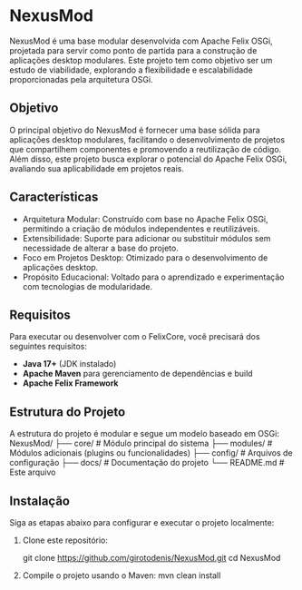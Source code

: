 # NexusMod

NexusMod é uma base modular desenvolvida com Apache Felix OSGi, projetada para servir como ponto de partida para a construção de aplicações desktop modulares. Este projeto tem como objetivo ser um estudo de viabilidade, explorando a flexibilidade e escalabilidade proporcionadas pela arquitetura OSGi.

## Objetivo

O principal objetivo do NexusMod é fornecer uma base sólida para aplicações desktop modulares, facilitando o desenvolvimento de projetos que compartilhem componentes e promovendo a reutilização de código. Além disso, este projeto busca explorar o potencial do Apache Felix OSGi, avaliando sua aplicabilidade em projetos reais.

## Características

- Arquitetura Modular: Construído com base no Apache Felix OSGi, permitindo a criação de módulos independentes e reutilizáveis.
- Extensibilidade: Suporte para adicionar ou substituir módulos sem necessidade de alterar a base do projeto.
- Foco em Projetos Desktop: Otimizado para o desenvolvimento de aplicações desktop.
- Propósito Educacional: Voltado para o aprendizado e experimentação com tecnologias de modularidade.

## Requisitos

Para executar ou desenvolver com o FelixCore, você precisará dos seguintes requisitos:

- **Java 17+** (JDK instalado)
- **Apache Maven** para gerenciamento de dependências e build
- **Apache Felix Framework**

## Estrutura do Projeto

A estrutura do projeto é modular e segue um modelo baseado em OSGi:
NexusMod/
├── core/ # Módulo principal do sistema
├── modules/ # Módulos adicionais (plugins ou funcionalidades)
├── config/ # Arquivos de configuração
├── docs/ # Documentação do projeto
└── README.md # Este arquivo

## Instalação

Siga as etapas abaixo para configurar e executar o projeto localmente:

1. Clone este repositório:
  
   git clone https://github.com/girotodenis/NexusMod.git
   cd NexusMod

2. Compile o projeto usando o Maven:
   mvn clean install
   
